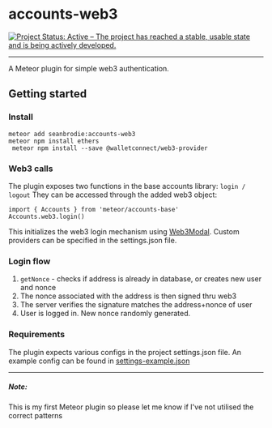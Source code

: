 # accounts-web3
[![Project Status: Active – The project has reached a stable, usable state and is being actively developed.](https://www.repostatus.org/badges/latest/active.svg)](https://www.repostatus.org/#active)
***
A Meteor plugin for simple web3 authentication.

## Getting started

### Install

```shell
meteor add seanbrodie:accounts-web3
meteor npm install ethers
 meteor npm install --save @walletconnect/web3-provider
```

### Web3 calls

The plugin exposes two functions in the base accounts library: `login / logout`
They can be accessed through the added web3 object:
```
import { Accounts } from 'meteor/accounts-base'
Accounts.web3.login()
```
This initializes the web3 login mechanism using [Web3Modal](https://github.com/Web3Modal/web3modal).
Custom providers can be specified in the settings.json file.

### Login flow
1. `getNonce` - checks if address is already in database, or creates new user and nonce
2. The nonce associated with the address is then signed thru web3
3. The server verifies the signature matches the address+nonce of user
4. User is logged in. New nonce randomly generated.

### Requirements
The plugin expects various configs in the project settings.json file.
An example config can be found in [settings-example.json](settings-example.json)


---
##### Note:
This is my first Meteor plugin so please let me know if I've not utilised the correct patterns
